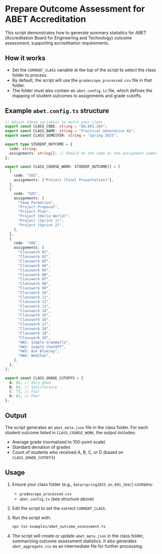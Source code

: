 # Prepare Outcome Assessment for ABET Accreditation

This script demonstrates how to generate summary statistics for ABET (Accreditation Board for Engineering and Technology) outcome assessment, supporting accreditation requirements.

## How it works

- Set the `CURRENT_CLASS` variable at the top of the script to select the class folder to process.
- By default, the script will use the `gradescope_processed.csv` file in that folder.
- The folder must also contain an `abet.config.ts` file, which defines the mapping of student outcomes to assignments and grade cutoffs.

## Example `abet.config.ts` structure

```ts
// Adjust these variables to match your class
export const CLASS_CODE: string = "EN.601.264";
export const CLASS_NAME: string = "Practical Generative AI";
export const CLASS_SEMESTER: string = "Spring 2025";

export type STUDENT_OUTCOME = {
  code: string;
  assignments: string[]; // Should be the same as the assignment names in the `gradescope_meta.json` file
};

export const CLASS_COURSE_WORK: STUDENT_OUTCOME[] = [
  {
    code: "SO3",
    assignments: ["Project (Final Presentation)"],
  },
  {
    code: "SO5",
    assignments: [
      "Team Formation",
      "Project Proposal",
      "Project Plan",
      "Project (Hello World)",
      "Project (Sprint 1)",
      "Project (Sprint 2)",
    ],
  },
  {
    code: "SO6",
    assignments: [
      "Classwork 01",
      "Classwork 02",
      "Classwork 03",
      "Classwork 04",
      "Classwork 05",
      "Classwork 06",
      "Classwork 07",
      "Classwork 08",
      "Classwork 09",
      "Classwork 10",
      "Classwork 11",
      "Classwork 12",
      "Classwork 13",
      "Classwork 14",
      "Classwork 15",
      "Classwork 16",
      "Classwork 17",
      "Classwork 18",
      "Classwork 19",
      "Classwork 20",
      "HW1: Simple Grammarly",
      "HW2: Simple ChatGPT",
      "HW3: Ask BlueJay",
      "HW4: WebChat",
    ],
  },
];

export const CLASS_GRADE_CUTOFFS = {
  A: 93, // Very good
  B: 83, // Satisfactory
  C: 73, // Fair
  D: 63, // Poor
};
```

## Output

The script generates an `abet_meta.json` file in the class folder. For each student outcome listed in `CLASS_COURSE_WORK`, the output includes:

- Average grade (normalized to 100-point scale)
- Standard deviation of grades
- Count of students who received A, B, C, or D (based on `CLASS_GRADE_CUTOFFS`)

## Usage

1. Ensure your class folder (e.g., `data/spring2025_en_601_264/`) contains:
   - `gradescope_processed.csv`
   - `abet.config.ts` (see structure above)
2. Edit the script to set the correct `CURRENT_CLASS`.
3. Run the script with:

   ```bash
   npx tsx examples/abet_outcome_assessment.ts
   ```

4. The script will create or update `abet_meta.json` in the class folder, summarizing outcome assessment statistics. It also generates `abet_aggregate.csv` as an intermediate file for further processing.
